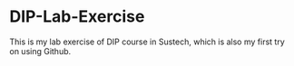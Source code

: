 # DIP-Lab-Exercise
This is my lab exercise of DIP course in Sustech, which is also my first try on using Github.
